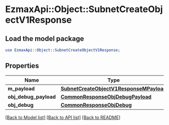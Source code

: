 # EzmaxApi::Object::SubnetCreateObjectV1Response

## Load the model package
```perl
use EzmaxApi::Object::SubnetCreateObjectV1Response;
```

## Properties
Name | Type | Description | Notes
------------ | ------------- | ------------- | -------------
**m_payload** | [**SubnetCreateObjectV1ResponseMPayload**](SubnetCreateObjectV1ResponseMPayload.md) |  | 
**obj_debug_payload** | [**CommonResponseObjDebugPayload**](CommonResponseObjDebugPayload.md) |  | [optional] 
**obj_debug** | [**CommonResponseObjDebug**](CommonResponseObjDebug.md) |  | [optional] 

[[Back to Model list]](../README.md#documentation-for-models) [[Back to API list]](../README.md#documentation-for-api-endpoints) [[Back to README]](../README.md)


